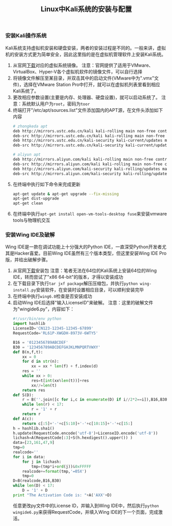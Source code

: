 <header><h2 align="center">Linux中Kali系统的安装与配置</h2></header>

### 安装Kali操作系统

Kali系统支持虚拟机安装和硬盘安装，两者的安装过程是不同的。一般来讲，虚拟机的安装方式更为简单安全，因此这里指的是在虚拟机管理软件上安装Kali系统。

1. 从官网[下载](https://www.offensive-security.com/kali-linux-vmware-virtualbox-image-download/)对应的虚拟系统镜像。
	注意：官网提供了适用于VMware、VirtualBox、Hyper-V各个虚拟机软件的镜像文件，可以自行选择
2. 将镜像文件解压至某目录，并双击其中的启动文件(VMware中为".vmx"文件)，选择在VMware Station Pro中打开，就可以在虚拟机列表里看到相应Kali系统了。
3. 更改相应参数设置(主要是内存、处理器、硬盘设置)，就可以启动系统了。
	注意：系统默认用户为`root`，密码为`toor`
4. 终端打开"/etc/apt/sources.list"文件添加国内的APT源，在文件头添加如下内容
	```bash
	# zhongkeda apt
	deb http://mirrors.ustc.edu.cn/kali kali-rolling main non-free contrib
	deb-src http://mirrors.ustc.edu.cn/kali kali-rolling main non-free contrib
	deb http://mirrors.ustc.edu.cn/kali-security kali-current/updates main contrib non-free
	deb-src http://mirrors.ustc.edu.cn/kali-security kali-current/updates main contrib non-free

	# aliyun apt
	deb http://mirrors.aliyun.com/kali kali-rolling main non-free contrib
	deb-src http://mirrors.aliyun.com/kali kali-rolling main non-free contrib
	deb http://mirrors.aliyun.com/kali-security kali-rolling/updates main contrib non-free
	deb-src http://mirrors.aliyun.com/kali-security kali-rolling/updates main contrib non-free
	```
5. 在终端中执行如下命令来完成更新
	```bash
	apt-get update & apt-get upgrade --fix-missing
	apt-get dist-upgrade 
	apt-get clean
	```
6. 在终端中执行`apt-get install open-vm-tools-desktop fuse`来安装vmware tools与物理机交互

### 安装Wing IDE及破解

Wing IDE是一款在调试功能上十分强大的Python IDE，一直深受Python开发者尤其是Hacker喜爱。目前Wing IDE虽然有三个版本类型，但这里安装Wing IDE Pro版，并给出破解步骤。

1. 从官网[下载](https://wingware.com/downloads/wing-pro)安装包
	注意：笔者无法在64位的Kali系统上安装64位的Wing IDE，转而尝试了"x86 64-bit"的版本，才得以安装成功
2. 在下载目录下执行`tar jxf package`解压压缩包，并执行`python wing-install.py`安装软件，在安装时设置相应目录，可以顺利安装完毕
3. 在终端中执行`wing6.0`检查是否安装成功
4. 启动Wing IDE后选择"输入LicenseID"来破解。
	注意：这里的破解文件为"wingide6.py"，内容如下：
	```python
	#!/usr/bin/env python
	import hashlib
	LicenseID='CN123-12345-12345-67899'
	RequestCode='RL61P-XWGDH-8973V-6WTY5'

	B16 = '0123456789ABCDEF'
	B30 = '123456789ABCDEFGHJKLMNPQRTVWXY'
	def B(n,f,t):
		xx = 0
		for d in str(n):
			xx = xx * len(f) + f.index(d)
		res = ''
		while xx > 0:
			res=t[int(xx%len(t))]+res
			xx//=len(t)
		return res
	def S(D):
		r = B(''.join([c for i,c in enumerate(D) if i//2*2==i]),B16,B30)
		while len(r) < 17:
			r = '1' + r
		return r
	def A(c):
		return c[:5]+'-'+c[5:10]+'-'+c[10:15]+'-'+c[15:]
	h = hashlib.sha1()
	h.update(RequestCode.encode('utf-8')+LicenseID.encode('utf-8'))
	lichash=A(RequestCode[:3]+S(h.hexdigest().upper()) )
	data=[23,161,47,9]
	tmp=0
	realcode=''
	for i in data:
		for j in lichash:
			tmp=(tmp*i+ord(j))&0xFFFFF
		realcode+=format(tmp,'=05X')
		tmp=0
	D=B(realcode,B16,B30)
	while len(D) < 17:
		D = '1' + D
	print "The Activation Code is: "+A('AXX'+D)
	```
	任意更改py文件中的License ID，并输入到Wing IDE中，然后执行`python wingide6.py`来获得RequestCode，并填入Wing IDE的下一个页面，完成激活。
